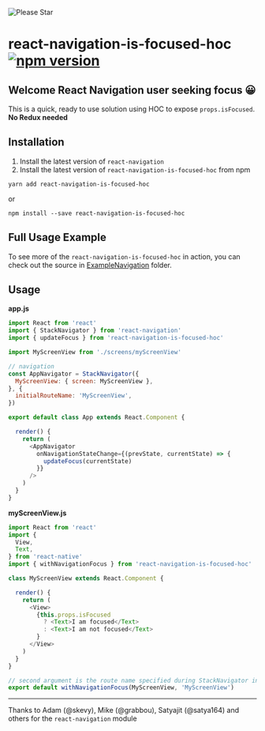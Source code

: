 ![Please Star](http://pmachowski.github.io/ghh/images/please_star_project.jpg)

# react-navigation-is-focused-hoc [![npm version](https://badge.fury.io/js/react-navigation-is-focused-hoc.svg)](https://badge.fury.io/js/react-navigation-is-focused-hoc)

## Welcome React Navigation user seeking focus 😀

This is a quick, ready to use solution using HOC to expose `props.isFocused`. **No Redux needed**

## Installation

1. Install the latest version of `react-navigation`
2. Install the latest version of `react-navigation-is-focused-hoc` from npm
```
yarn add react-navigation-is-focused-hoc
```
or
```
npm install --save react-navigation-is-focused-hoc
```

## Full Usage Example

To see more of the `react-navigation-is-focused-hoc` in action, you can check out the source in [ExampleNavigation](https://github.com/pmachowski/react-navigation-is-focused-hoc/tree/master/ExampleNavigation) folder.

## Usage

**app.js**
```javascript
import React from 'react'
import { StackNavigator } from 'react-navigation'
import { updateFocus } from 'react-navigation-is-focused-hoc'

import MyScreenView from './screens/myScreenView'

// navigation
const AppNavigator = StackNavigator({
  MyScreenView: { screen: MyScreenView },
}, {
  initialRouteName: 'MyScreenView',
})

export default class App extends React.Component {

  render() {
    return (
      <AppNavigator
        onNavigationStateChange={(prevState, currentState) => {
          updateFocus(currentState)
        }}
      />
    )
  }
}
```

**myScreenView.js**
```javascript
import React from 'react'
import {
  View,
  Text,
} from 'react-native'
import { withNavigationFocus } from 'react-navigation-is-focused-hoc'

class MyScreenView extends React.Component {

  render() {
    return (
      <View>
        {this.props.isFocused
          ? <Text>I am focused</Text>
          : <Text>I am not focused</Text>
        }
      </View>
    )
  }
}

// second argument is the route name specified during StackNavigator initialization.
export default withNavigationFocus(MyScreenView, 'MyScreenView')
```


------------

Thanks to Adam (@skevy), Mike (@grabbou), Satyajit (@satya164) and others for the `react-navigation` module
